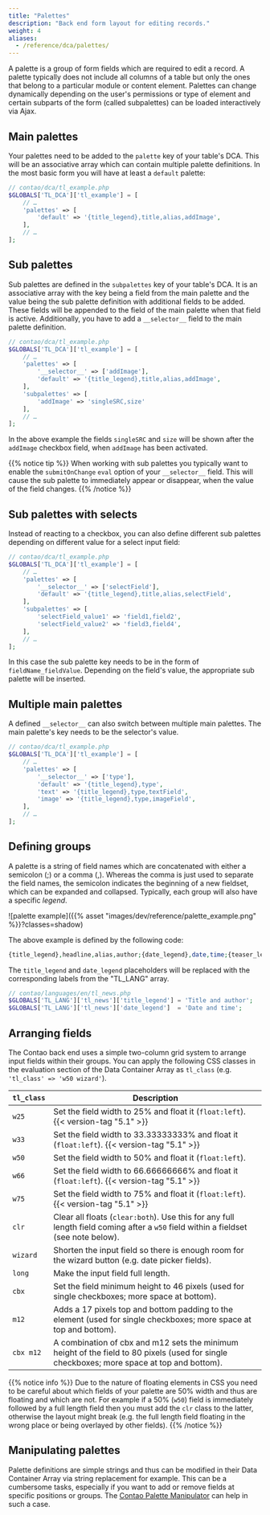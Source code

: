 ```yaml
---
title: "Palettes"
description: "Back end form layout for editing records."
weight: 4
aliases:
  - /reference/dca/palettes/
---
```



A palette is a group of form fields which are required to edit a record. A
palette typically does not include all columns of a table but only the ones that
belong to a particular module or content element. Palettes can change
dynamically depending on the user's permissions or type of element and certain
subparts of the form (called subpalettes) can be loaded interactively via Ajax.


## Main palettes

Your palettes need to be added to the `palette` key of your table's DCA. This
will be an associative array which can contain multiple palette definitions. In
the most basic form you will have at least a `default` palette:

```php
// contao/dca/tl_example.php
$GLOBALS['TL_DCA']['tl_example'] = [
    // …
    'palettes' => [
        'default' => '{title_legend},title,alias,addImage',
    ],
    // …
];
```


## Sub palettes

Sub palettes are defined in the `subpalettes` key of your table's DCA. It is an
associative array with the key being a field from the main palette and the value
being the sub palette definition with additional fields to be added. These
fields will be appended to the field of the main palette when that field is
active. Additionally, you have to add a `__selector__` field to the main palette
definition.

```php
// contao/dca/tl_example.php
$GLOBALS['TL_DCA']['tl_example'] = [
    // …
    'palettes' => [
        '__selector__' => ['addImage'],
        'default' => '{title_legend},title,alias,addImage',
    ],
    'subpalettes' => [
        'addImage' => 'singleSRC,size'
    ],
    // …
];
```

In the above example the fields `singleSRC` and `size` will be shown after the
`addImage` checkbox field, when `addImage` has been activated.

{{% notice tip %}}
When working with sub palettes you typically want to enable the `submitOnChange` `eval` option of your `__selector__` field. This will cause
the sub palette to immediately appear or disappear, when the value of the field changes.
{{% /notice %}}


## Sub palettes with selects

Instead of reacting to a checkbox, you can also define different sub palettes
depending on different value for a select input field:

```php
// contao/dca/tl_example.php
$GLOBALS['TL_DCA']['tl_example'] = [
    // …
    'palettes' => [
        '__selector__' => ['selectField'],
        'default' => '{title_legend},title,alias,selectField',
    ],
    'subpalettes' => [
        'selectField_value1' => 'field1,field2',
        'selectField_value2' => 'field3,field4',
    ],
    // …
];
```

In this case the sub palette key needs to be in the form of
`fieldName_fieldValue`. Depending on the field's value, the appropriate sub
palette will be inserted.


## Multiple main palettes

A defined `__selector__` can also switch between multiple main palettes. The
main palette's key needs to be the selector's value.

```php
// contao/dca/tl_example.php
$GLOBALS['TL_DCA']['tl_example'] = [
    // …
    'palettes' => [
        '__selector__' => ['type'],
        'default' => '{title_legend},type',
        'text' => '{title_legend},type,textField',
        'image' => '{title_legend},type,imageField',
    ],
    // …
];
```


## Defining groups

A palette is a string of field names which are concatenated with either a
semicolon (;) or a comma (,). Whereas the comma is just used to separate the
field names, the semicolon indicates the beginning of a new fieldset, which can
be expanded and collapsed. Typically, each group will also have a specific _legend_.

![palette example]({{% asset "images/dev/reference/palette_example.png" %}}?classes=shadow)

The above example is defined by the following code:

```php
{title_legend},headline,alias,author;{date_legend},date,time;{teaser_legend:hide},subheadline,teaser
```

The `title_legend` and `date_legend` placeholders will be replaced with the
corresponding labels from the "TL_LANG" array.

```php
// contao/languages/en/tl_news.php
$GLOBALS['TL_LANG']['tl_news']['title_legend'] = 'Title and author';
$GLOBALS['TL_LANG']['tl_news']['date_legend']  = 'Date and time';
```


## Arranging fields

The Contao back end uses a simple two-column grid system to arrange input fields
within their groups. You can apply the following CSS classes in the evaluation
section of the Data Container Array as `tl_class` (e.g. `'tl_class' => 'w50 wizard'`).

| `tl_class` | Description |
| --- | --- |
| `w25` | Set the field width to 25% and float it (`float:left`). {{< version-tag "5.1" >}} |
| `w33` | Set the field width to 33.33333333% and float it (`float:left`). {{< version-tag "5.1" >}} |
| `w50` | Set the field width to 50% and float it (`float:left`). |
| `w66` | Set the field width to 66.66666666% and float it (`float:left`). {{< version-tag "5.1" >}} |
| `w75` | Set the field width to 75% and float it (`float:left`). {{< version-tag "5.1" >}} |
| `clr` | Clear all floats (`clear:both`). Use this for any full length field coming after a `w50` field within a fieldset (see note below). |
| `wizard` | Shorten the input field so there is enough room for the wizard button (e.g. date picker fields). |
| `long` | Make the input field full length. |
| `cbx` | Set the field minimum height to 46 pixels (used for single checkboxes; more space at bottom). |
| `m12` | Adds a 17 pixels top and bottom padding to the element (used for single checkboxes; more space at top and bottom). |
| `cbx m12` | A combination of cbx and m12 sets the minimum height of the field to 80 pixels (used for single checkboxes; more space at top and bottom). |

{{% notice info %}}
Due to the nature of floating elements in CSS you need to be careful about which fields of your palette are 50% width
and thus are floating and which are not. For example if a 50% (`w50`) field is immediately followed by a full length
field then you must add the `clr` class to the latter, otherwise the layout might break (e.g. the full length field 
floating in the wrong place or being overlayed by other fields).
{{% /notice %}}


## Manipulating palettes

Palette definitions are simple strings and thus can be modified in their Data
Container Array via string replacement for example. This can be a cumbersome
tasks, especially if you want to add or remove fields at specific positions or
groups. The [Contao Palette Manipulator][1] can help in such a case.

[1]: ../../../framework/dca/palettemanipulator/
[2]: ../reference/fields/
